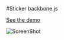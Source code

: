 #Sticker backbone.js

[See the demo](http://code.shkolovy.com/sticker/) 

![ScreenShot](https://raw.github.com/artemdude/sticker/master/screenshots/sticker.png)
